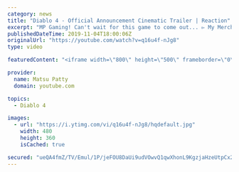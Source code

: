 ```yaml
---
category: news
title: "Diablo 4 - Official Announcement Cinematic Trailer | Reaction"
excerpt: "MP Gaming! Can't wait for this game to come out... ▻ My Merch: https://teespring.com/stores/matsu-patty Let's grow this channel together: ▻ Subscribe to my ..."
publishedDateTime: 2019-11-04T18:00:06Z
originalUrl: "https://youtube.com/watch?v=q16u4f-nJg8"
type: video

featuredContent: "<iframe width=\"800\" height=\"500\" frameborder=\"0\" src=\"https://www.youtube.com/embed/q16u4f-nJg8\" allow=\"accelerometer; autoplay; encrypted-media; gyroscope; picture-in-picture\" allowfullscreen></iframe>"

provider:
  name: Matsu Patty
  domain: youtube.com

topics:
  - Diablo 4

images:
  - url: "https://i.ytimg.com/vi/q16u4f-nJg8/hqdefault.jpg"
    width: 480
    height: 360
    isCached: true

secured: "ueQA4fmZ/TV/Emul/1P/jeFOU8DaUi9udVOwvQ1qwXhonL9KgzjaHzeUtpCx2XEUETZ2Xf9kLgR1ZO4aQZYKRP0rXyaO79PcmgIvUKl3NBns1TfmjsCke/wLkWZvkV2uqwRRskqlI3DZdB0DfAUFkjtlHjZOFsll2o0ORJLWrLXFCiPxeNmTo6Nqi7Y9KTyseKsk5B9GCZFmY6xT7l4UQdAUFEl+lvcZX+uDsCeOZDqFcN8/LmtBe9YiSe8d1O4/6RxzSjXOywvsnGCHQkxUE2V3fm/nImz+yTSlXRcT/IReqexM4PjMnaCqgp0wf00Br+gcvfG29KwH7jDiCqV3M+syzgC0H9qaB1kzW/Bp2H1W6xcNua5Guj1hLWc/hy1eCMMB/ETMbI4uKUMCuJGjatDZK4e3/R0ybSWJgCv4PlY=;oMgFIqynedVPd3SbcPUOww=="
---
```


